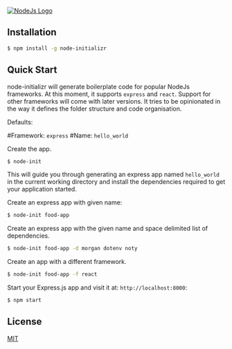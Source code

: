 [![NodeJs Logo](https://upload.wikimedia.org/wikipedia/commons/thumb/7/7e/Node.js_logo_2015.svg/591px-Node.js_logo_2015.svg.png)](https://nodejs.org/en/) 

## Installation

```sh
$ npm install -g node-initializr
```

## Quick Start

node-initializr will generate boilerplate code for popular NodeJs frameworks. At this moment, it supports `express` and `react`. Support for other frameworks will come with later versions.
It tries to be opinionated in the way it defines the folder structure and code organisation.

Defaults:

#Framework: `express`
#Name: `hello_world`

Create the app.

```bash
$ node-init
```

This will guide you through generating an express app named `hello_world` in the current working directory and install the dependencies required to get your application started.

Create an express app with given name:

```bash
$ node-init food-app
```

Create an express app with the given name and space delimited list of dependencies.

```bash
$ node-init food-app -d morgan dotenv noty
```

Create an app with a different framework.

```bash
$ node-init food-app -f react
```

Start your Express.js app and visit it at: `http://localhost:8000`:

```bash
$ npm start
```

## License

[MIT](LICENSE)

[npm-url]: https://www.npmjs.com/package/node-initializr
[downloads-url]: https://www.npmjs.com/package/node-initializr